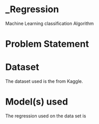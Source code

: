 # _Regression
Machine Learning classification Algorithm
# Problem Statement

# Dataset
The dataset used is the  from Kaggle.
# Model(s) used
The regression used on the data set is 
